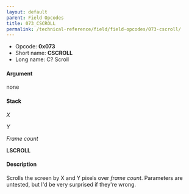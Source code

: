 ```yaml
---
layout: default
parent: Field Opcodes
title: 073_CSCROLL
permalink: /technical-reference/field/field-opcodes/073-cscroll/
---
```


-   Opcode: **0x073**
-   Short name: **CSCROLL**
-   Long name: C? Scroll

#### Argument

none

#### Stack

  
*X*

*Y*

*Frame count*

**LSCROLL**

#### Description

Scrolls the screen by X and Y pixels over *frame count*. Parameters are untested, but I'd be very surprised if they're wrong.
